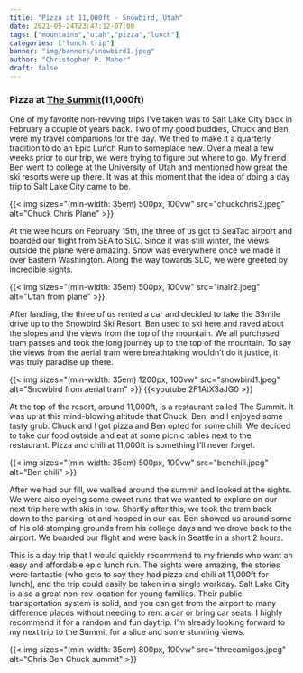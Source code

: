 ```yaml
---
title: "Pizza at 11,000ft - Snowbird, Utah"
date: 2021-05-24T23:47:12-07:00
tags: ["mountains","utah","pizza","lunch"]
categories: ["lunch trip"]
banner: "img/banners/snowbird1.jpeg"
author: "Christopher P. Maher"
draft: false
---
```

### Pizza at [The Summit](https://www.snowbird.com/dining/the-summit)(11,000ft)
One of my favorite non-revving trips I've taken was to Salt Lake City back in February a couple of years back. Two of my good buddies, Chuck and Ben, were my travel companions for the day. We tried to make it a quarterly tradition to do an Epic Lunch Run to someplace new. Over a meal a few weeks prior to our trip, we were trying to figure out where to go. My friend Ben went to college at the University of Utah and mentioned how great the ski resorts were up there. It was at this moment that the idea of doing a day trip to Salt Lake City came to be.

{{< img sizes="(min-width: 35em) 500px, 100vw" src="chuckchris3.jpeg" alt="Chuck Chris Plane" >}}

At the wee hours on February 15th, the three of us got to SeaTac airport and boarded our flight from SEA to SLC. Since it was still winter, the views outside the plane were amazing. Snow was everywhere once we made it over Eastern Washington. Along the way towards SLC, we were greeted by incredible sights. 

{{< img sizes="(min-width: 35em) 500px, 100vw" src="inair2.jpeg" alt="Utah from plane" >}}

After landing, the three of us rented a car and decided to take the 33mile drive up to the Snowbird Ski Resort. Ben used to ski here and raved about the slopes and the views from the top of the mountain. We all purchased tram passes and took the long journey up to the top of the mountain. To say the views from the aerial tram were breathtaking wouldn’t do it justice, it was truly paradise up there. 

{{< img sizes="(min-width: 35em) 1200px, 100vw" src="snowbird1.jpeg" alt="Snowbird from aerial tram" >}}
{{<youtube 2F1AtX3aJG0 >}}

At the top of the resort, around 11,000ft, is a restaurant called The Summit. It was up at this mind-blowing altitude that Chuck, Ben, and I enjoyed some tasty grub. Chuck and I got pizza and Ben opted for some chili. We decided to take our food outside and eat at some picnic tables next to the restaurant. Pizza and chili at 11,000ft is something I’ll never forget. 

{{< img sizes="(min-width: 35em) 500px, 100vw" src="benchili.jpeg" alt="Ben chili" >}}


After we had our fill, we walked around the summit and looked at the sights. We were also eyeing some sweet runs that we wanted to explore on our next trip here with skis in tow. Shortly after this, we took the tram back down to the parking lot and hopped in our car. Ben showed us around some of his old stomping grounds from his college days and we drove back to the airport. We boarded our flight and were back in Seattle in a short 2 hours. 

This is a day trip that I would quickly recommend to my friends who want an easy and affordable epic lunch run. The sights were amazing, the stories were fantastic (who gets to say they had pizza and chili at 11,000ft for lunch), and the trip could easily be taken in a single workday. Salt Lake City is also a great non-rev location for young families. Their public transportation system is solid, and you can get from the airport to many difference places without needing to rent a car or bring car seats. I highly recommend it for a random and fun daytrip. I’m already looking forward to my next trip to the Summit for a slice and some stunning views.


{{< img sizes="(min-width: 35em) 800px, 100vw" src="threeamigos.jpeg" alt="Chris Ben Chuck summit" >}}